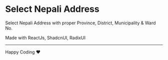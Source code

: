 # Select Nepali Address

Select Nepali Address with proper Province, District, Municipality & Ward No.

Made with ReactJs, ShadcnUI, RadixUI

---

Happy Coding ❤
